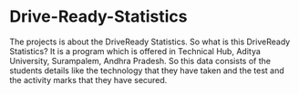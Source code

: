 # Drive-Ready-Statistics
The projects is about the DriveReady Statistics. So what is this DriveReady Statistics? It is a program which is offered in Technical Hub, Aditya University, Surampalem, Andhra Pradesh. So this data consists of the students details like the technology that they have taken and the test and the activity marks that they have secured.
